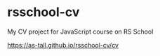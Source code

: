 # rsschool-cv
My CV project for JavaScript course on RS School

https://as-tall.github.io/rsschool-cv/cv
